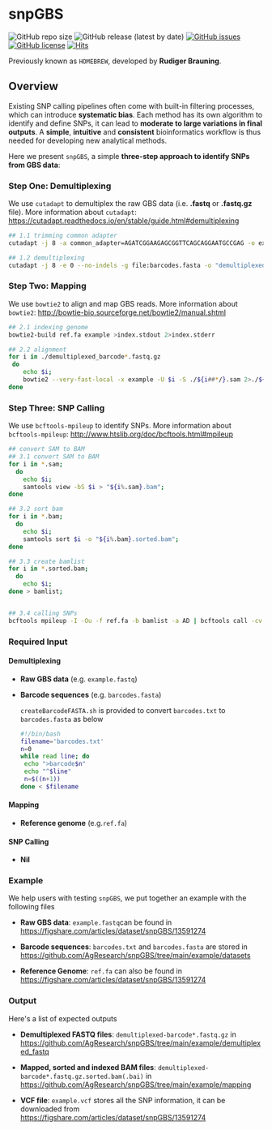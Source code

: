 # snpGBS

![GitHub repo size](https://img.shields.io/github/repo-size/AgResearch/snpGBS?style=flat-square)
![GitHub release (latest by date)](https://img.shields.io/github/v/release/AgResearch/snpGBS?color=purple&style=flat-square)
[![GitHub issues](https://img.shields.io/github/issues/AgResearch/snpGBS)](https://github.com/AgResearch/snpGBS/issues)
[![GitHub license](https://img.shields.io/github/license/AgResearch/snpGBS?style=flat-square)](https://github.com/AgResearch/snpGBS/blob/main/LICENSE)
[![Hits](https://hits.seeyoufarm.com/api/count/incr/badge.svg?url=https%3A%2F%2Fgithub.com%2FAgResearch%2FsnpGBS&count_bg=%2379C83D&title_bg=%23060707&icon=&icon_color=%23E7E7E7&title=hits&edge_flat=true)](https://hits.seeyoufarm.com)

Previously known as `HOMEBREW`, developed by **Rudiger Brauning**.


## Overview

Existing SNP calling pipelines often come with built-in filtering processes, which can introduce **systematic bias**. Each method has its own algorithm to identify and define SNPs, it can lead to **moderate to large variations in final outputs**.
A **simple**, **intuitive** and **consistent** bioinformatics workflow is thus needed for developing new analytical methods.

Here we present `snpGBS`, a simple **three-step approach to identify SNPs from GBS data**:



### Step One: Demultiplexing

We use `cutadapt` to demultiplex the raw GBS data (i.e. **.fastq** or **.fastq.gz** file). More information about `cutadapt`: <https://cutadapt.readthedocs.io/en/stable/guide.html#demultiplexing>

```bash
## 1.1 trimming common adapter
cutadapt -j 8 -a common_adapter=AGATCGGAAGAGCGGTTCAGCAGGAATGCCGAG -o example.trimmed.fastq example.fastq >01.trimmed.stdout 2>01.trimmed.stderr

## 1.2 demultiplexing
cutadapt -j 8 -e 0 --no-indels -g file:barcodes.fasta -o "demultiplexed_{name}.fastq.gz" example.trimmed.fastq >01.demultiplexed.stdout 2>01.demultiplexed.stderr
```



### Step Two: Mapping

We use `bowtie2` to align and map GBS reads. More information about `bowtie2`: <http://bowtie-bio.sourceforge.net/bowtie2/manual.shtml>

```bash
## 2.1 indexing genome
bowtie2-build ref.fa example >index.stdout 2>index.stderr

## 2.2 alignment
for i in ./demultiplexed_barcode*.fastq.gz
 do
    echo $i;
    bowtie2 --very-fast-local -x example -U $i -S ./${i##*/}.sam 2>./${i##*/}.bowtie2.stdout;
done
```


### Step Three: SNP Calling

We use `bcftools-mpileup` to identify SNPs. More information about `bcftools-mpileup`: <http://www.htslib.org/doc/bcftools.html#mpileup>

```bash
## convert SAM to BAM
## 3.1 convert SAM to BAM
for i in *.sam;
  do
    echo $i;
    samtools view -bS $i > "${i%.sam}.bam";
done

## 3.2 sort bam
for i in *.bam;
  do
    echo $i;
    samtools sort $i -o "${i%.bam}.sorted.bam";
done

## 3.3 create bamlist
for i in *.sorted.bam;
  do
    echo $i;
done > bamlist;


## 3.4 calling SNPs
bcftools mpileup -I -Ou -f ref.fa -b bamlist -a AD | bcftools call -cv - | bcftools view -M2 - >example.vcf
```


### Required Input

#### Demultiplexing

- **Raw GBS data** (e.g. `example.fastq`)

- **Barcode sequences** (e.g. `barcodes.fasta`)

  `createBarcodeFASTA.sh` is provided to convert `barcodes.txt` to `barcodes.fasta` as below

  ```bash
  #!/bin/bash
  filename='barcodes.txt'
  n=0
  while read line; do
   echo ">barcode$n"
   echo "^$line"
   n=$((n+1))
  done < $filename
  ```

#### Mapping

- **Reference genome** (e.g.`ref.fa`)

#### SNP Calling

- **Nil**


### Example

We help users with testing `snpGBS`, we put together an example with the following files

- **Raw GBS data**: `example.fastq`can be found in <https://figshare.com/articles/dataset/snpGBS/13591274>

- **Barcode sequences**: `barcodes.txt` and `barcodes.fasta` are stored in <https://github.com/AgResearch/snpGBS/tree/main/example/datasets>

- **Reference Genome**: `ref.fa` can also be found in <https://figshare.com/articles/dataset/snpGBS/13591274>

### Output

Here's a list of expected outputs

- **Demultiplexed FASTQ files**:  `demultiplexed-barcode*.fastq.gz` in https://github.com/AgResearch/snpGBS/tree/main/example/demultiplexed_fastq

- **Mapped, sorted and indexed BAM files**: `demultiplexed-barcode*.fastq.gz.sorted.bam(.bai)` in https://github.com/AgResearch/snpGBS/tree/main/example/mapping

- **VCF file**: `example.vcf` stores all the SNP information, it can be downloaded from <https://figshare.com/articles/dataset/snpGBS/13591274>
